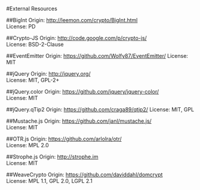#External Resources

##BigInt
Origin: http://leemon.com/crypto/BigInt.html  
License: PD  

##Crypto-JS
Origin: http://code.google.com/p/crypto-js/  
License: BSD-2-Clause  

##EventEmitter
Origin: https://github.com/Wolfy87/EventEmitter/
License: MIT  

##jQuery
Origin: http://jquery.org/  
License: MIT, GPL-2+  

##jQuery.color
Origin: https://github.com/jquery/jquery-color/  
License: MIT  

##jQuery.qTip2
Origin: https://github.com/craga89/qtip2/
License: MIT, GPL  

##Mustache.js
Origin: https://github.com/janl/mustache.js/  
License: MIT  

##OTR.js
Origin: https://github.com/arlolra/otr/  
License: MPL 2.0  

##Strophe.js
Origin: http://strophe.im  
License: MIT  

##WeaveCrypto
Origin: https://github.com/daviddahl/domcrypt  
License: MPL 1.1, GPL 2.0, LGPL 2.1  
